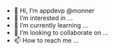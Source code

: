- 👋 Hi, I’m appdevp @monner
- 👀 I’m interested in ...
- 🌱 I’m currently learning ...
- 💞️ I’m looking to collaborate on ...
- 📫 How to reach me ...

<!---
monner/monner is a ✨ special ✨ repository because its `README.md` (this file) appears on your GitHub profile.
You can click the Preview link to take a look at your changes.
--->

